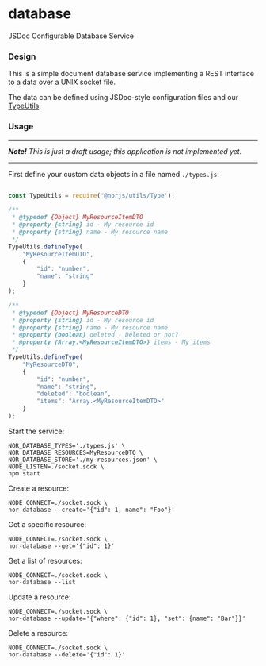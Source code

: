 # database

JSDoc Configurable Database Service

### Design

This is a simple document database service implementing a REST interface to a data over a UNIX socket file.
 
The data can be defined using JSDoc-style configuration files and our
 [TypeUtils](https://github.com/norjs/utils#typeutils).

### Usage

-------------------------------------------------------------------------------------

***Note!*** *This is just a draft usage; this application is not implemented yet.*

-------------------------------------------------------------------------------------

First define your custom data objects in a file named `./types.js`:

```js

const TypeUtils = require('@norjs/utils/Type');

/**
 * @typedef {Object} MyResourceItemDTO
 * @property {string} id - My resource id
 * @property {string} name - My resource name
 */
TypeUtils.defineType(
    "MyResourceItemDTO", 
    {
        "id": "number",
        "name": "string"
    }
);

/**
 * @typedef {Object} MyResourceDTO
 * @property {string} id - My resource id
 * @property {string} name - My resource name
 * @property {boolean} deleted - Deleted or not?
 * @property {Array.<MyResourceItemDTO>} items - My items
 */
TypeUtils.defineType(
    "MyResourceDTO", 
    {
        "id": "number",
        "name": "string",
        "deleted": "boolean",
        "items": "Array.<MyResourceItemDTO>"
    }
);

```

Start the service:

```
NOR_DATABASE_TYPES='./types.js' \
NOR_DATABASE_RESOURCES=MyResourceDTO \
NOR_DATABASE_STORE='./my-resources.json' \
NODE_LISTEN=./socket.sock \
npm start
```

Create a resource:

```
NODE_CONNECT=./socket.sock \
nor-database --create='{"id": 1, name": "Foo"}'
```

Get a specific resource:

```
NODE_CONNECT=./socket.sock \
nor-database --get='{"id": 1}'
```

Get a list of resources:

```
NODE_CONNECT=./socket.sock \
nor-database --list
```

Update a resource:

```
NODE_CONNECT=./socket.sock \
nor-database --update='{"where": {"id": 1}, "set": {name": "Bar"}}'
```

Delete a resource:

```
NODE_CONNECT=./socket.sock \
nor-database --delete='{"id": 1}'
```

